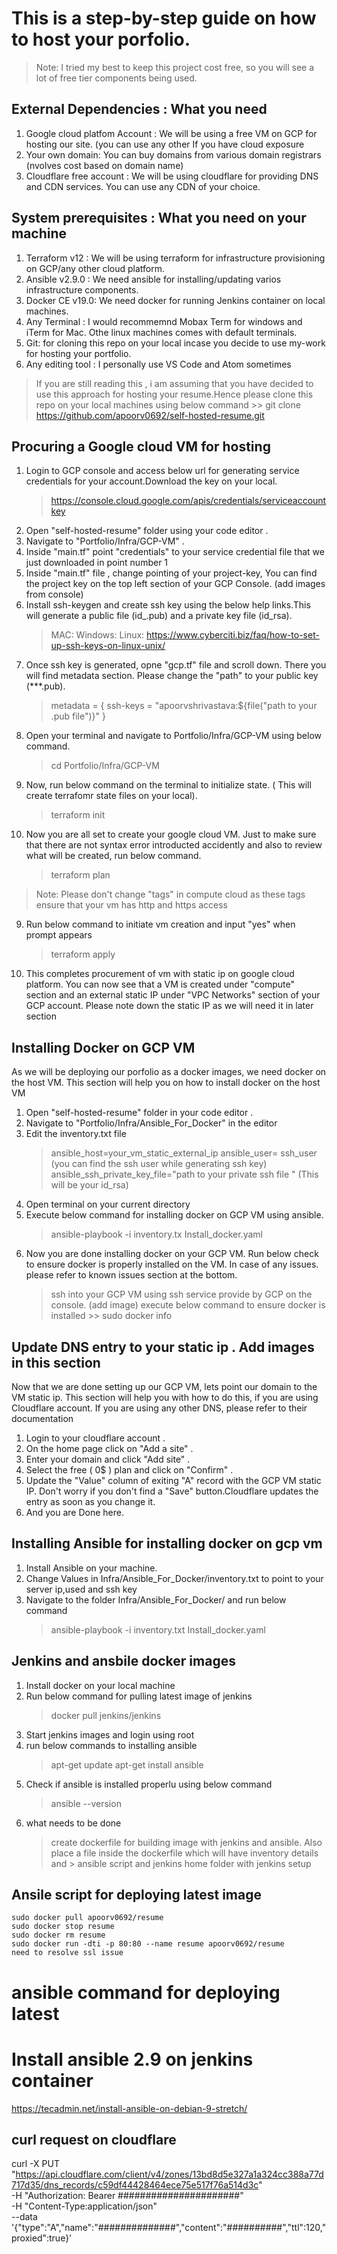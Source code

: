# This is a step-by-step guide on how to host your porfolio.

> Note: I tried my best to keep this project cost free, so you will see a lot of free tier components being used.

## External Dependencies :  What you need
1. Google cloud platfom Account : We will be using a free VM on GCP for hosting  our site. (you can use any other If you have cloud exposure
2. Your own domain: You can buy domains from various domain registrars (nvolves cost based on domain name)
3. Cloudflare free account :  We will be using cloudflare for providing DNS and CDN services. You can use any CDN of your choice.

## System prerequisites : What you need on your machine

1. Terraform v12 : We will be using terraform for infrastructure provisioning on GCP/any other cloud platform.
2. Ansible v2.9.0 :  We need ansible for installing/updating varios infrastructure components.
3. Docker CE v19.0:  We need docker for running Jenkins container on local machines.
4. Any Terminal : I would recommemnd Mobax Term for windows and iTerm for Mac. Othe linux machines comes with default terminals.
5. Git: for cloning this repo on your local incase you decide to use my-work for hosting your portfolio.
6. Any editing tool : I personally use VS Code and Atom sometimes


 >If you are still reading this , i am assuming that you have decided to use this approach for hosting your resume.Hence please clone this repo  on  your local machines using below command
    >> git clone https://github.com/apoorv0692/self-hosted-resume.git

## Procuring a Google cloud VM for hosting
1. Login to GCP console and access below url for generating service credentials for your account.Download the key on your local.
    > https://console.cloud.google.com/apis/credentials/serviceaccountkey
2. Open "self-hosted-resume" folder using your code editor .
3. Navigate to "Portfolio/Infra/GCP-VM" .
3. Inside "main.tf" point "credentials" to your service credential file that we just downloaded in point number 1 
4. Inside "main.tf" file , change pointing of your project-key, You can find the project key on the top left section of your GCP Console. (add images from console)
5. Install ssh-keygen and create ssh key using the below help links.This will generate a public file (id_.pub) and a private key file (id_rsa).
    > MAC: 
    > Windows:
    > Linux: https://www.cyberciti.biz/faq/how-to-set-up-ssh-keys-on-linux-unix/
6. Once ssh key is generated, opne "gcp.tf" file and scroll down. There you will find metadata section. Please change the "path" to your public key (***.pub).
    > metadata = {
    > ssh-keys = "apoorvshrivastava:${file("path to your .pub file")}"
    > } 
7. Open your terminal and navigate to Portfolio/Infra/GCP-VM using below command.
    > cd Portfolio/Infra/GCP-VM
8. Now, run below command on the terminal to initialize state. ( This will create terrafomr state files on your local).
    > terraform init
9. Now you are all set to create your google cloud VM. Just to make sure that there are not syntax error introducted accidently and also to review what will  be created, run  below command.
    > terraform plan
> Note: Please don't change "tags" in compute cloud as these tags ensure  that your vm has http and https access

9. Run  below command to initiate vm creation and input "yes" when prompt appears
    > terraform apply
10. This completes procurement of vm with static ip on google cloud platform. You can now see that a VM is created under "compute" section and an external static IP under "VPC Networks" section of your GCP account. Please note down the static IP as we will need it in later section

## Installing Docker on GCP VM
As we will be deploying our porfolio as a docker images, we need docker on the host VM. This section will help you on how to install docker on the host VM
1. Open "self-hosted-resume" folder in your code editor .
2. Navigate to "Portfolio/Infra/Ansible_For_Docker" in the editor
3. Edit the inventory.txt file 
    > ansible_host=your_vm_static_external_ip
    > ansible_user= ssh_user (you can find the ssh user while generating ssh key)
    > ansible_ssh_private_key_file="path to your private ssh file " (This will be your id_rsa)
4. Open terminal on your current directory
5. Execute below command for installing docker on GCP VM using ansible.
    > ansible-playbook -i inventory.tx Install_docker.yaml
6. Now you are done installing docker on your GCP VM. Run below check to ensure docker is properly installed on the VM. In case of any issues. please refer to known issues section at the bottom.
    > ssh into your GCP VM using ssh service provide by GCP on the console. (add image)
    > execute below command to ensure docker is installed
        >> sudo docker info    


## Update DNS entry to your static ip . Add images in this section
Now that we are done setting up our GCP VM, lets point our domain to the VM static ip. This section will help you with how to do this, if you are using Cloudflare account. If you are using any other DNS, please refer to their documentation
1. Login to your cloudflare account .
2. On the home page click on "Add a site" .
3. Enter your domain and click "Add site" .
4. Select the free ( 0$ ) plan and click on "Confirm" .
5. Update the "Value" column of exiting "A" record with the GCP VM static IP. Don't worry if you don't find a "Save" button.Cloudflare updates the entry as soon as you change it.
6. And you are Done here.




## Installing Ansible for installing docker on gcp vm
1. Install Ansible on your machine.
2. Change Values in Infra/Ansible_For_Docker/inventory.txt to point to your server ip,used and ssh key
3. Navigate to the folder Infra/Ansible_For_Docker/  and run  below command
   > ansible-playbook -i inventory.txt Install_docker.yaml


## Jenkins and ansbile docker images
1. Install docker on your local machine
2. Run below command for pulling latest image of jenkins
    > docker pull jenkins/jenkins
3. Start jenkins images and login using root
4. run below commands to installing ansible
    > apt-get update
    > apt-get install ansible
5. Check if ansible is installed properlu using  below command
   > ansible --version
6. what needs to be done
    > create dockerfile for building image with jenkins and ansible. Also place a file inside the dockerfile which will have inventory details and >  ansible script and jenkins home folder with jenkins setup    


## Ansile script for deploying latest image
    sudo docker pull apoorv0692/resume
    sudo docker stop resume
    sudo docker rm resume
    sudo docker run -dti -p 80:80 --name resume apoorv0692/resume
    need to resolve ssl issue    

# ansible command for deploying latest     


# Install ansible 2.9 on jenkins container
https://tecadmin.net/install-ansible-on-debian-9-stretch/


## curl request on cloudflare
curl -X PUT "https://api.cloudflare.com/client/v4/zones/13bd8d5e327a1a324cc388a77d717d35/dns_records/c59df44428464ece75e517f76a514d3c" \
     -H "Authorization: Bearer ######################" \
     -H "Content-Type:application/json" \
     --data '{"type":"A","name":"##############","content":"##########","ttl":120,"proxied":true}'